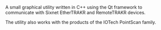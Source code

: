 A small graphical utility written in C++ using the Qt framework to communicate with Sixnet EtherTRAKR and RemoteTRAKR devices.

The utility also works with the products of the IOTech PointScan family.